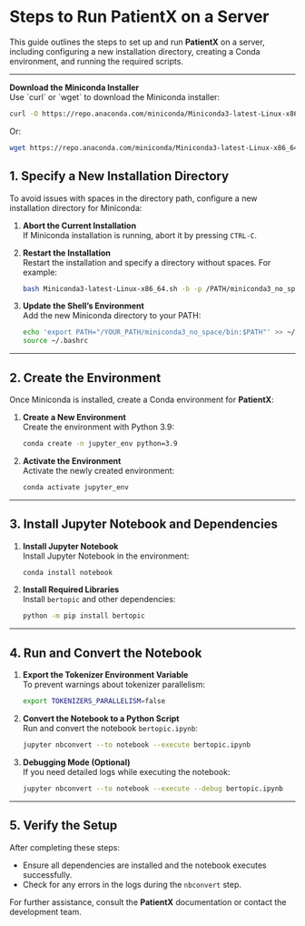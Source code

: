 
# Steps to Run PatientX on a Server

This guide outlines the steps to set up and run **PatientX** on a server, including configuring a new installation directory, creating a Conda environment, and running the required scripts.

---

**Download the Miniconda Installer**  
   Use \`curl\` or \`wget\` to download the Miniconda installer:
   ```bash
   curl -O https://repo.anaconda.com/miniconda/Miniconda3-latest-Linux-x86_64.sh
   ```
   Or:
   ```bash
   wget https://repo.anaconda.com/miniconda/Miniconda3-latest-Linux-x86_64.sh
   ```

## 1. Specify a New Installation Directory

To avoid issues with spaces in the directory path, configure a new installation directory for Miniconda:

1. **Abort the Current Installation**  
   If Miniconda installation is running, abort it by pressing `CTRL-C`.

2. **Restart the Installation**  
   Restart the installation and specify a directory without spaces. For example:
   ```bash
   bash Miniconda3-latest-Linux-x86_64.sh -b -p /PATH/miniconda3_no_space -u
   ```

3. **Update the Shell’s Environment**  
   Add the new Miniconda directory to your PATH:
   ```bash
   echo 'export PATH="/YOUR_PATH/miniconda3_no_space/bin:$PATH"' >> ~/.bashrc
   source ~/.bashrc
   ```

---

## 2. Create the Environment

Once Miniconda is installed, create a Conda environment for **PatientX**:

1. **Create a New Environment**  
   Create the environment with Python 3.9:
   ```bash
   conda create -n jupyter_env python=3.9
   ```

2. **Activate the Environment**  
   Activate the newly created environment:
   ```bash
   conda activate jupyter_env
   ```

---

## 3. Install Jupyter Notebook and Dependencies

1. **Install Jupyter Notebook**  
   Install Jupyter Notebook in the environment:
   ```bash
   conda install notebook
   ```


2. **Install Required Libraries**  
   Install `bertopic` and other dependencies:
   ```bash
   python -m pip install bertopic
   ```

---

## 4. Run and Convert the Notebook

1. **Export the Tokenizer Environment Variable**  
   To prevent warnings about tokenizer parallelism:
   ```bash
   export TOKENIZERS_PARALLELISM=false
   ```

2. **Convert the Notebook to a Python Script**  
   Run and convert the notebook `bertopic.ipynb`:
   ```bash
   jupyter nbconvert --to notebook --execute bertopic.ipynb
   ```

3. **Debugging Mode (Optional)**  
   If you need detailed logs while executing the notebook:
   ```bash
   jupyter nbconvert --to notebook --execute --debug bertopic.ipynb
   ```

---

## 5. Verify the Setup

After completing these steps:
- Ensure all dependencies are installed and the notebook executes successfully.
- Check for any errors in the logs during the `nbconvert` step.

For further assistance, consult the **PatientX** documentation or contact the development team.
